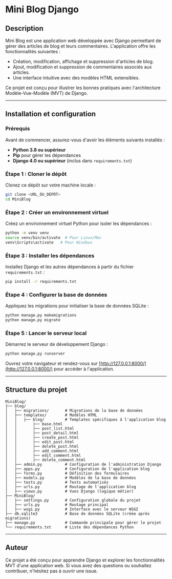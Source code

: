 
# Mini Blog Django

## Description

Mini Blog est une application web développée avec Django permettant de gérer des articles de blog et leurs commentaires.
L'application offre les fonctionnalités suivantes :
- Création, modification, affichage et suppression d'articles de blog.
- Ajout, modification et suppression de commentaires associés aux articles.
- Une interface intuitive avec des modèles HTML extensibles.

Ce projet est conçu pour illustrer les bonnes pratiques avec l'architecture Modèle-Vue-Modèle (MVT) de Django.

---

## Installation et configuration

### Prérequis
Avant de commencer, assurez-vous d'avoir les éléments suivants installés :
- **Python 3.8 ou supérieur**
- **Pip** pour gérer les dépendances
- **Django 4.0 ou supérieur** (inclus dans `requirements.txt`)

### Étape 1 : Cloner le dépôt
Clonez ce dépôt sur votre machine locale :
```bash
git clone <URL_DU_DÉPÔT>
cd MiniBlog
```

### Étape 2 : Créer un environnement virtuel
Créez un environnement virtuel Python pour isoler les dépendances :
```bash
python -m venv venv
source venv/bin/activate  # Pour Linux/Mac
venv\Scripts\activate   # Pour Windows
```

### Étape 3 : Installer les dépendances
Installez Django et les autres dépendances à partir du fichier `requirements.txt` :
```bash
pip install -r requirements.txt
```

### Étape 4 : Configurer la base de données
Appliquez les migrations pour initialiser la base de données SQLite :
```bash
python manage.py makemigrations
python manage.py migrate
```

### Étape 5 : Lancer le serveur local
Démarrez le serveur de développement Django :
```bash
python manage.py runserver
```
Ouvrez votre navigateur et rendez-vous sur [http://127.0.0.1:8000/](http://127.0.0.1:8000/) pour accéder à l'application.

---

## Structure du projet

```
MiniBlog/
├── blog/
│   ├── migrations/       # Migrations de la base de données
│   ├── templates/        # Modèles HTML
│   │   ├── blog/         # Templates spécifiques à l'application blog
│   │       ├── base.html
│   │       ├── post_list.html
│   │       ├── post_detail.html
│   │       ├── create_post.html
│   │       ├── edit_post.html
│   │       ├── delete_post.html
│   │       ├── add_comment.html
│   │       ├── edit_comment.html
│   │       ├── delete_comment.html
│   ├── admin.py          # Configuration de l'administration Django
│   ├── apps.py           # Configuration de l'application blog
│   ├── forms.py          # Définition des formulaires
│   ├── models.py         # Modèles de la base de données
│   ├── tests.py          # Tests automatisés
│   ├── urls.py           # Routage de l'application blog
│   ├── views.py          # Vues Django (logique métier)
├── MiniBlog/
│   ├── settings.py       # Configuration globale du projet
│   ├── urls.py           # Routage principal
│   ├── wsgi.py           # Interface avec le serveur WSGI
├── db.sqlite3            # Base de données SQLite (créée après migrations)
├── manage.py             # Commande principale pour gérer le projet
└── requirements.txt      # Liste des dépendances Python
```

---

## Auteur
Ce projet a été conçu pour apprendre Django et explorer les fonctionnalités MVT d'une application web. Si vous avez des questions ou souhaitez contribuer, n'hésitez pas à ouvrir une issue.

